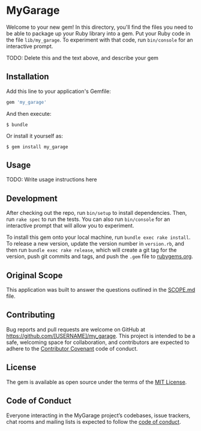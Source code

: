 # MyGarage

Welcome to your new gem! In this directory, you'll find the files you need to be able to package up your Ruby library into a gem. Put your Ruby code in the file `lib/my_garage`. To experiment with that code, run `bin/console` for an interactive prompt.

TODO: Delete this and the text above, and describe your gem

## Installation

Add this line to your application's Gemfile:

```ruby
gem 'my_garage'
```

And then execute:

    $ bundle

Or install it yourself as:

    $ gem install my_garage

## Usage

TODO: Write usage instructions here

## Development

After checking out the repo, run `bin/setup` to install dependencies. Then, run `rake spec` to run the tests. You can also run `bin/console` for an interactive prompt that will allow you to experiment.

To install this gem onto your local machine, run `bundle exec rake install`. To release a new version, update the version number in `version.rb`, and then run `bundle exec rake release`, which will create a git tag for the version, push git commits and tags, and push the `.gem` file to [rubygems.org](https://rubygems.org).

## Original Scope

This application was built to answer the questions outlined in the [SCOPE.md](https://github.com/[USERNAME]/my_garage/SCOPE.md) file.

## Contributing

Bug reports and pull requests are welcome on GitHub at https://github.com/[USERNAME]/my_garage. This project is intended to be a safe, welcoming space for collaboration, and contributors are expected to adhere to the [Contributor Covenant](http://contributor-covenant.org) code of conduct.

## License

The gem is available as open source under the terms of the [MIT License](https://opensource.org/licenses/MIT).

## Code of Conduct

Everyone interacting in the MyGarage project’s codebases, issue trackers, chat rooms and mailing lists is expected to follow the [code of conduct](https://github.com/[USERNAME]/my_garage/blob/master/CODE_OF_CONDUCT.md).
